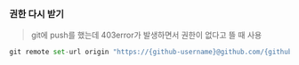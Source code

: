 ### 권한 다시 받기

> git에 push를 했는데 403error가 발생하면서 권한이 없다고 뜰 때 사용

```python
git remote set-url origin "https://{github-username}@github.com/{github-username}/{github-repository-name}.git"
```


